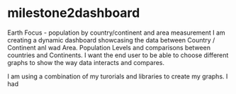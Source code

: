 # milestone2dashboard
Earth Focus - population by country/continent and area measurement
I am creating a dynamic dashboard showcasing the data between Country / Continent anI wad Area.
Population Levels and comparisons between countries and Continents.
I want the end user to be able to choose different graphs to show the way data interacts and compares.

I am using a combination of my turorials and libraries to create my graphs.
I had 

